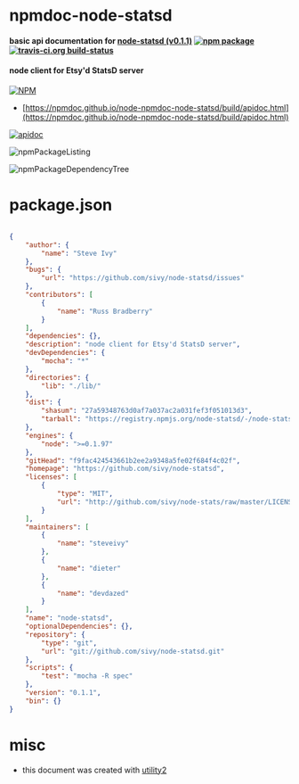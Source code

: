 # npmdoc-node-statsd

#### basic api documentation for  [node-statsd (v0.1.1)](https://github.com/sivy/node-statsd)  [![npm package](https://img.shields.io/npm/v/npmdoc-node-statsd.svg?style=flat-square)](https://www.npmjs.org/package/npmdoc-node-statsd) [![travis-ci.org build-status](https://api.travis-ci.org/npmdoc/node-npmdoc-node-statsd.svg)](https://travis-ci.org/npmdoc/node-npmdoc-node-statsd)

#### node client for Etsy'd StatsD server

[![NPM](https://nodei.co/npm/node-statsd.png?downloads=true&downloadRank=true&stars=true)](https://www.npmjs.com/package/node-statsd)

- [https://npmdoc.github.io/node-npmdoc-node-statsd/build/apidoc.html](https://npmdoc.github.io/node-npmdoc-node-statsd/build/apidoc.html)

[![apidoc](https://npmdoc.github.io/node-npmdoc-node-statsd/build/screenCapture.buildCi.browser.%252Ftmp%252Fbuild%252Fapidoc.html.png)](https://npmdoc.github.io/node-npmdoc-node-statsd/build/apidoc.html)

![npmPackageListing](https://npmdoc.github.io/node-npmdoc-node-statsd/build/screenCapture.npmPackageListing.svg)

![npmPackageDependencyTree](https://npmdoc.github.io/node-npmdoc-node-statsd/build/screenCapture.npmPackageDependencyTree.svg)



# package.json

```json

{
    "author": {
        "name": "Steve Ivy"
    },
    "bugs": {
        "url": "https://github.com/sivy/node-statsd/issues"
    },
    "contributors": [
        {
            "name": "Russ Bradberry"
        }
    ],
    "dependencies": {},
    "description": "node client for Etsy'd StatsD server",
    "devDependencies": {
        "mocha": "*"
    },
    "directories": {
        "lib": "./lib/"
    },
    "dist": {
        "shasum": "27a59348763d0af7a037ac2a031fef3f051013d3",
        "tarball": "https://registry.npmjs.org/node-statsd/-/node-statsd-0.1.1.tgz"
    },
    "engines": {
        "node": ">=0.1.97"
    },
    "gitHead": "f9fac424543661b2ee2a9348a5fe02f684f4c02f",
    "homepage": "https://github.com/sivy/node-statsd",
    "licenses": [
        {
            "type": "MIT",
            "url": "http://github.com/sivy/node-stats/raw/master/LICENSE"
        }
    ],
    "maintainers": [
        {
            "name": "steveivy"
        },
        {
            "name": "dieter"
        },
        {
            "name": "devdazed"
        }
    ],
    "name": "node-statsd",
    "optionalDependencies": {},
    "repository": {
        "type": "git",
        "url": "git://github.com/sivy/node-statsd.git"
    },
    "scripts": {
        "test": "mocha -R spec"
    },
    "version": "0.1.1",
    "bin": {}
}
```



# misc
- this document was created with [utility2](https://github.com/kaizhu256/node-utility2)
